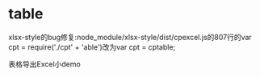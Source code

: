 # table

xlsx-style的bug修复:node_module/xlsx-style/dist/cpexcel.js的807行的var cpt = require('./cpt' + 'able')改为var cpt = cptable;

表格导出Excel小demo